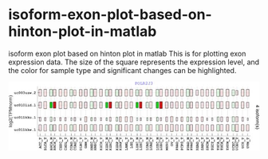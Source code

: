 # isoform-exon-plot-based-on-hinton-plot-in-matlab
isoform exon plot based on hinton plot in matlab
This is for plotting exon expression data. The size of the square represents the expression level, and the color for sample type and 
significant changes can be highlighted.

![example](https://github.com/xiet02/isoform-exon-plot-based-on-hinton-plot-in-matlab/blob/master/exon_plot.jpg)


